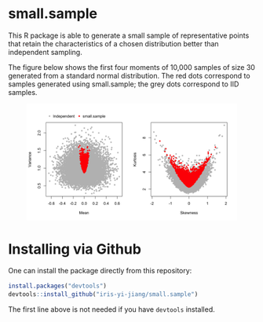 # small.sample
This R package is able to generate a small sample of representative
points that retain the characteristics of a chosen distribution better
than independent sampling.

The figure below shows the first four moments of 10,000 samples of size
30 generated from a standard normal distribution. The red dots correspond
to samples generated using small.sample; the grey dots correspond to IID
samples.

<center><img src="README_FIG.png" width=85%></center>

# Installing via Github
One can install the package directly from this repository:
```r
install.packages("devtools")
devtools::install_github("iris-yi-jiang/small.sample")
```
The first line above is not needed if you have `devtools` installed.
